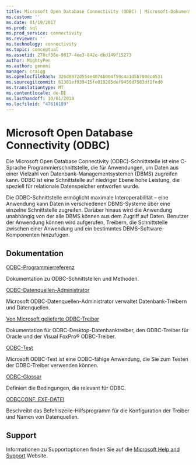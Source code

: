 ```yaml
---
title: Microsoft Open Database Connectivity (ODBC) | Microsoft-Dokumentation
ms.custom: ''
ms.date: 01/19/2017
ms.prod: sql
ms.prod_service: connectivity
ms.reviewer: ''
ms.technology: connectivity
ms.topic: conceptual
ms.assetid: 278cf36e-9817-4ee3-842e-dbd149f15273
author: MightyPen
ms.author: genemi
manager: craigg
ms.openlocfilehash: 326d0872d554e4074b004f59c4a1d5b700dc4531
ms.sourcegitcommit: 61381ef939415fe019285def9450d7583df1fed0
ms.translationtype: MT
ms.contentlocale: de-DE
ms.lasthandoff: 10/01/2018
ms.locfileid: "47616189"
---
```

# <a name="microsoft-open-database-connectivity-odbc"></a>Microsoft Open Database Connectivity (ODBC)
Die Microsoft Open Database Connectivity (ODBC)-Schnittstelle ist eine C-Sprache Programmierschnittstelle, die für Anwendungen, um Daten aus einer Vielzahl von Datenbank-Managementsystemen (DBMS) zugreifen kann. ODBC ist eine Schnittstelle auf niedriger Ebene hohe Leistung, die speziell für relationale Datenspeicher entworfen wurde.  
  
 Die ODBC-Schnittstelle ermöglicht maximale Interoperabilität – eine Anwendung kann Daten in verschiedenen DBMS-Systeme über eine einzelne Schnittstelle zugreifen. Darüber hinaus wird die Anwendung unabhängig von der alle DBMS können aus dem Zugriff auf Daten. Benutzer der Anwendung können wird aufgerufen, Treibern, die Schnittstelle zwischen einer Anwendung und ein bestimmtes DBMS-Software-Komponenten hinzufügen.  
  
## <a name="documentation"></a>Dokumentation  
 [ODBC-Programmierreferenz](../odbc/reference/odbc-programmer-s-reference.md)  
  
 Dokumentation zu ODBC-Schnittstellen und Methoden.  
  
 [ODBC-Datenquellen-Administrator](../odbc/admin/odbc-data-source-administrator.md)  
  
 Microsoft ODBC-Datenquellen-Administrator verwaltet Datenbank-Treibern und Datenquellen.  
  
 [Von Microsoft gelieferte ODBC-Treiber](../odbc/microsoft/microsoft-supplied-odbc-drivers.md)  
  
 Dokumentation für ODBC-Desktop-Datenbanktreiber, den ODBC-Treiber für Oracle und der Visual FoxPro® ODBC-Treiber.  
  
 [ODBC-Test](../odbc/odbc-test.md)  
  
 Microsoft ODBC-Test ist eine ODBC-fähige Anwendung, die Sie zum Testen der ODBC-Treiber verwenden können.  
  
 [ODBC-Glossar](../odbc/odbc-glossary.md)  
  
 Definiert die Bedingungen, die relevant für ODBC.  
  
 [ODBCCONF. EXE-DATEI](../odbc/odbcconf-exe.md)  
  
 Beschreibt das Befehlszeile-Hilfsprogramm für die Konfiguration der Treiber und Namen von Datenquellen.  
  
## <a name="support"></a>Support  
 Informationen zu Supportoptionen finden Sie auf die [Microsoft Help and Support](http://go.microsoft.com/fwlink?linkid=5521) Website.
